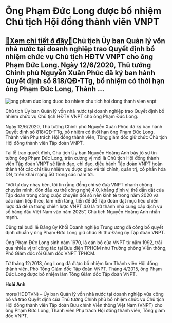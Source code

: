 Ông Phạm Đức Long được bổ nhiệm Chủ tịch Hội đồng thành viên VNPT
=================================================================

[:gift:Xem chi tiết ở đây:gift:](https://hddtvn.com/ong-pham-duc-long-duoc-bo-nhiem-chu-tich-hoi-dong-thanh-vien-vnpt/)Chủ tịch Ủy ban Quản lý vốn nhà nước tại doanh nghiệp trao Quyết định bổ nhiệm chức vụ Chủ tịch HĐTV VNPT cho ông Phạm Đức Long. Ngày 12/6/2020, Thủ tướng Chính phủ Nguyễn Xuân Phúc đã ký ban hành Quyết định số 818/QĐ-TTg, bổ nhiệm có thời hạn ông Phạm Đức Long, Thành …
------------------------------------------------------------------------------------------------------------------------------------------------------------------------------------------------------------------------------------------------------------------------------





![ong pham duc long duoc bo nhiem chu tich hoi dong thanh vien vnpt](https://haiquanonline.com.vn/stores/news_dataimages/hienntt/062020/16/12/5947_03.jpg?rt=20200616134658 "Ông Phạm Đức Long được bổ nhiệm Chủ tịch Hội đồng thành viên VNPT")


Chủ tịch Ủy ban Quản lý vốn nhà nước tại doanh nghiệp trao Quyết định bổ nhiệm chức vụ Chủ tịch HĐTV VNPT cho ông Phạm Đức Long.



Ngày 12/6/2020, Thủ tướng Chính phủ Nguyễn Xuân Phúc đã ký ban hành Quyết định số 818/QĐ-TTg, bổ nhiệm có thời hạn ông Phạm Đức Long, Thành viên Phụ trách Hội đồng thành viên, Tổng giám đốc giữ chức Chủ tịch Hội đồng thành viên Tập đoàn VNPT.


Tại lễ trao quyết định, Chủ tịch Ủy ban Nguyễn Hoàng Anh bày tỏ sự tin tưởng ông Phạm Đức Long, trên cương vị mới là Chủ tịch Hội đồng thành viên Tập đoàn VNPT sẽ lãnh đạo, chỉ đạo, điều hành Tập đoàn VNPT hoàn thành tốt các chỉ tiêu nhiệm vụ được giao về tài chính, quản trị, cổ phần hóa DN, triển khai mạng 5G trong các năm tới.


“Với tư duy nhạy bén, tôi tin rằng đồng chí sẽ đưa VNPT nhanh chóng chuyển mình, đón đầu xu thế công nghệ 4.0, khẳng định vị thế dẫn dắt của Tập đoàn trong công cuộc chuyển đổi số nền kinh tế trong năm 2020 và các năm tiếp theo, làm nền tảng, tiền đề để Tập đoàn đạt mục tiêu chiến lược đã đề ra trong chiến lược VNPT 4.0 là trở thành nhà cung cấp dịch vụ số hàng đầu Việt Nam vào năm 2025”, Chủ tịch Nguyễn Hoàng Anh nhấn mạnh.


Cũng tại buổi lễ Đảng ủy Khối Doanh nghiệp Trung ương đã công bố quyết định chuẩn y ông Phạm Đức Long giữ chức Bí thư Đảng ủy Tập đoàn VNPT.


Ông Phạm Đức Long sinh năm 1970, là cán bộ của VNPT từ năm 1992, trải qua nhiều vị trí công tác tại Bưu điện TPHCM như Trưởng phòng Viễn thông, Phó Giám đốc rồi Giám đốc VNPT TPHCM.


Từ tháng 12/2013, ông Long đã được bổ nhiệm làm Thành viên Hội đồng thành viên, Phó Tổng Giám đốc Tập đoàn VNPT. Tháng 4/2015, ông Phạm Đức Long được bổ nhiệm làm Tổng Giám đốc Tập đoàn VNPT.




**Hoài Anh**



more(HDDTVN) – Ủy ban Quản lý vốn nhà nước tại doanh nghiệp vừa công bố và trao Quyết định của Thủ tướng Chính phủ bổ nhiệm chức vụ Chủ tịch Hội đồng thành viên Tập đoàn Bưu chính Viễn thông Việt Nam (VNPT) cho ông Phạm Đức Long, Thành viên Phụ trách Hội đồng thành viên, Tổng giám đốc VNPT.

